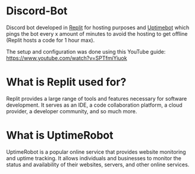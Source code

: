 # Discord-Bot

Discord bot developed in [Replit](https://replit.com/~) for hosting purposes and [Uptimebot](https://uptimerobot.com/) which pings the bot every x amount of minutes to avoid the hosting to get offline (Replit hosts a code for 1 hour max).

The setup and configuration was done using this YouTube guide: https://www.youtube.com/watch?v=SPTfmiYiuok

# What is Replit used for?

Replit provides a large range of tools and features necessary for software development. It serves as an IDE, a code collaboration platform, a cloud provider, a developer community, and so much more.

# What is UptimeRobot

UptimeRobot is a popular online service that provides website monitoring and uptime tracking. It allows individuals and businesses to monitor the status and availability of their websites, servers, and other online services.
